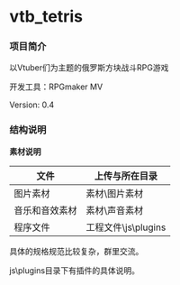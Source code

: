 # vtb_tetris
### 项目简介
以Vtuber们为主题的俄罗斯方块战斗RPG游戏

开发工具：RPGmaker MV

Version: 0.4
### 结构说明
**素材说明**

| 文件 | 上传与所在目录 |
| ---- | ---- |
| 图片素材 | 素材\图片素材 |
| 音乐和音效素材 | 素材\声音素材 |
| 程序文件 | 工程文件\js\plugins |

具体的规格规范比较复杂，群里交流。

js\plugins目录下有插件的具体说明。

